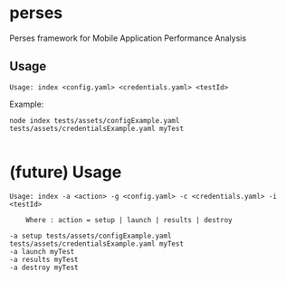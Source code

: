 # perses
Perses framework for Mobile Application Performance  Analysis


## Usage
```
Usage: index <config.yaml> <credentials.yaml> <testId>
```
Example:
```
node index tests/assets/configExample.yaml tests/assets/credentialsExample.yaml myTest


```


# (future) Usage
```
Usage: index -a <action> -g <config.yaml> -c <credentials.yaml> -i <testId>

    Where : action = setup | launch | results | destroy 

-a setup tests/assets/configExample.yaml tests/assets/credentialsExample.yaml myTest
-a launch myTest
-a results myTest
-a destroy myTest